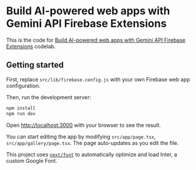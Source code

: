 # Build AI-powered web apps with Gemini API Firebase Extensions

This is the code for [Build AI-powered web apps with Gemini API Firebase Extensions](https://firebase.google.com/codelabs/gemini-api-extensions-web) codelab.

## Getting started

First, replace `src/lib/firebase.config.js` with your own Firebase web app configuration.

Then, run the development server:

```bash
npm install
npm run dev
```

Open [http://localhost:3000](http://localhost:3000) with your browser to see the result.

You can start editing the app by modifying `src/app/page.tsx`, `src/app/gallery/page.tsx`. The page auto-updates as you edit the file.

This project uses [`next/font`](https://nextjs.org/docs/basic-features/font-optimization) to automatically optimize and load Inter, a custom Google Font.

